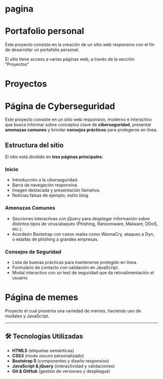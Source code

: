 # pagina
# Portafolio personal

Este proyecto consiste en la creación de un sitio web responsivo con el fin de desarrollar un portafolio personal.

El sitio tiene acceso a varias páginas web, a través de la sección "Proyectos"


# Proyectos
# Página de Cyberseguridad
Este proyecto consiste en un sitio web responsivo, moderno e interactivo que busca informar sobre conceptos clave de **ciberseguridad**, presentar **amenazas comunes** y brindar **consejos prácticos** para protegerse en línea.

## Estructura del sitio

El sitio está dividido en **tres páginas principales**:

### Inicio
- Introducción a la ciberseguridad.
- Barra de navegación responsiva.
- Imagen destacada y presentación llamativa.
- Noticias falsas de ejemplo, estilo blog.

### Amenazas Comunes
- Secciones interactivas con jQuery para desplegar información sobre distintos tipos de virus/ataques (Phishing, Ransomware, Malware, DDoS, etc.).
- Acordeón Bootstrap con casos reales como WannaCry, ataques a Dyn, o estafas de phishing a grandes empresas.

### Consejos de Seguridad
- Lista de buenas prácticas para mantenerse protegido en línea.
- Formulario de contacto con validación en JavaScript.
- Modal interactivo con un test de seguridad que da retroalimentación al usuario.


# Página de memes
Proyecto el cual presenta una variedad de memes, haciendo uso de modales y JavaScript.

---

## 🛠️ Tecnologías Utilizadas

- **HTML5** (etiquetas semánticas)
- **CSS3** (modo oscuro personalizado)
- **Bootstrap 5** (componentes y diseño responsivo)
- **JavaScript & jQuery** (interactividad y validaciones)
- **Git & GitHub** (gestión de versiones y despliegue)
